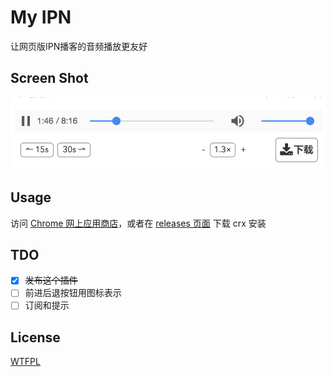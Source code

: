 # My IPN
让网页版IPN播客的音频播放更友好

## Screen Shot
![screenshot](https://raw.githubusercontent.com/eric6356/myipn/master/screenshot.png)

## Usage
访问 [Chrome 网上应用商店](https://chrome.google.com/webstore/detail/my-ipn/ajhgfeoabcehhmfimiljkihnifbkhnkk)，或者在 [releases 页面](https://github.com/eric6356/myipn/releases) 下载 crx 安装

## TDO
- [x] ~~发布这个插件~~
- [ ] 前进后退按钮用图标表示
- [ ] 订阅和提示

## License
[WTFPL](http://www.wtfpl.net/)
